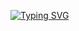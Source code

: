 [![Typing SVG](https://readme-typing-svg.herokuapp.com?font=Caveat&weight=700&size=31&pause=1000&color=F70000&background=DE19FF00&center=true&vCenter=true&width=470&height=52&lines=%D0%A1%D0%B0%D1%80%D0%B4%D1%8D%D1%87%D0%BD%D0%B0+%D0%B7%D0%B0%D0%BF%D1%80%D0%B0%D1%88%D0%B0%D0%B5%D0%BC+%D0%BB%D1%8D%D0%B4%D0%B7%D1%96+%D1%96+%D0%B4%D0%B6%D1%8D%D0%BD%D1%82%D0%BB%D1%8C%D0%BC%D0%B5%D0%BD%D1%8B)](https://git.io/typing-svg)
